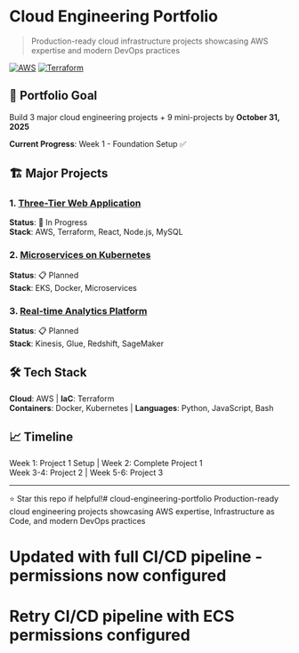 # Cloud Engineering Portfolio

> Production-ready cloud infrastructure projects showcasing AWS expertise and modern DevOps practices

[![AWS](https://img.shields.io/badge/AWS-Cloud-orange?logo=amazon-aws)](https://aws.amazon.com/)
[![Terraform](https://img.shields.io/badge/IaC-Terraform-purple?logo=terraform)](https://www.terraform.io/)

## 🎯 Portfolio Goal

Build 3 major cloud engineering projects + 9 mini-projects by **October 31, 2025**

**Current Progress**: Week 1 - Foundation Setup ✅

## 🏗️ Major Projects

### 1. [Three-Tier Web Application](./project-01-three-tier-app/) 
**Status**: 🚧 In Progress  
**Stack**: AWS, Terraform, React, Node.js, MySQL

### 2. [Microservices on Kubernetes](./project-02-microservices-k8s/)
**Status**: 📋 Planned  
**Stack**: EKS, Docker, Microservices

### 3. [Real-time Analytics Platform](./project-03-analytics-platform/)
**Status**: 📋 Planned  
**Stack**: Kinesis, Glue, Redshift, SageMaker

## 🛠️ Tech Stack

**Cloud**: AWS | **IaC**: Terraform  
**Containers**: Docker, Kubernetes | **Languages**: Python, JavaScript, Bash

## 📈 Timeline

Week 1: Project 1 Setup | Week 2: Complete Project 1  
Week 3-4: Project 2 | Week 5-6: Project 3

---

⭐ Star this repo if helpful!# cloud-engineering-portfolio
Production-ready cloud engineering projects showcasing AWS expertise, Infrastructure as Code, and modern DevOps practices

# Updated with full CI/CD pipeline - permissions now configured

# Retry CI/CD pipeline with ECS permissions configured
